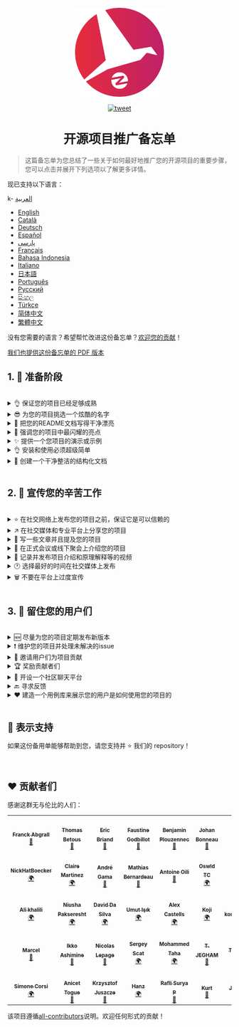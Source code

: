 <p align="center">
    <img alt="oss image" src="./imgs/zoss-logo.svg" height="200px" width="200px">
</p>

<p align="center">
  <a href="https://twitter.com/intent/tweet?text=How%20to%20promote%20your%20open-source%20projects%20@ZenikaOSS&url=https://github.com/zenika-open-source/open-source-promotion-cheat-sheet&hashtags=OpenSource,CheatSheet">
    <img alt="tweet" src="https://img.shields.io/twitter/url/https/twitter?label=%E5%88%86%E4%BA%AB%E5%88%B0twitter&style=social" target="_blank" />
  </a>
</p>

<h1 align="center">开源项目推广备忘单</h1>

> 这篇备忘单为您总结了一些关于如何最好地推广您的开源项目的重要步骤，您可以点击并展开下列选项以了解更多详情。

现已支持以下语言：

k- &lrm;[العربية](./README-ar.md)
- [English](./README.md)
- [Català](./README-ca.md)
- [Deutsch](./README-de.md)
- [Español](./README-es.md)
- [پارسی](./README-fa.md)
- [Français](./README-fr.md)
- [Bahasa Indonesia](./README-id.md)
- [Italiano](./README-it.md)
- [日本語](./README-jp.md)
- [Português](./README-pt.md)
- [Русский](./README-ru.md)
- [සිංහල](./README-si.md)
- [Türkçe](./README-tr.md)
- [简体中文](./README-zh-cn.md)
- [繁體中文](./README-zh-tw.md)

没有您需要的语言？希望帮忙改进这份备忘单？[欢迎您的贡献](./CONTRIBUTING.md)！

[我们也提供这份备忘单的 PDF 版本](./pdf/cheat-sheet.pdf)

## 1. 🎢 准备阶段

<br />

<details>
<summary>👌 保证您的项目已经足够成熟</summary>
<p>

> 您的项目必须足够稳定，并且拥有一些最低可行功能用以吸引用户们。

</p>
</details>

<details>
<summary>😎 为您的项目挑选一个炫酷的名字</summary>
<p>

> 挑选一个用户们能轻易记住的名字。

</p>
</details>

<details>
<summary>💅 把您的README文档写得干净漂亮</summary>
<p>

> 您的访客们的第一件事就是阅读您的 README 文档，所以您得确保它干净漂亮、易于阅读。[这些优秀的 README 文档可以为您提供参考](https://github.com/matiassingers/awesome-readme)。

</p>
</details>

<details>
<summary>💪 强调您的项目中最闪耀的亮点</summary>
<p>

> 找出您的项目的强大之处并确保您的访客们在第一时间了解到它们。

</p>
</details>

<details>
<summary>✨ 提供一个您项目的演示或示例</summary>
<p>

> 访客们通常希望迅速了解您的项目的目标，它的工作原理以及应该如何使用它。为您的项目提供一个演示或者示例可以很好地满足访客们的需求，比如说：
>
> - 利用 GIF 动画来展示您项目的工作原理
> - 提供一个在线演示的网页连接

</p>
</details>

<details>
<summary>👌 安装和使用必须超级简单</summary>
<p>

> 您的项目不够用户友好可能会造成访客们的流失。

</p>
</details>

<details>
<summary>📘 创建一个干净整洁的结构化文档</summary>
<p>

> 一个优秀的文档也许是最为重要的一步了。如果您的文档比较小的话，您可以直接将它包含在 README 文档里。否则的话，您或许应该将您的文档托管在一个独立的网站上面。一些开源项目比如 [vuepress](https://v1.vuepress.vuejs.org) 可以帮助您非常容易地创建干净整洁的文档。

 </p>
</details>

<br />

## 2. 📢 宣传您的辛苦工作

<br />

<details>
<summary>⭐ 在社交网络上发布您的项目之前，保证它是可以信赖的</summary>
<p>

> 许多访客会在考虑使用项目之前，先查看项目获得过得 star 数量。只需要一些 star 就能让您的项目比没有任何 star 的项目更加值得信赖，这就是为什么您应该在社交网络上公开宣布之前，请您认识的人支持您的项目。

</p>
</details>

<details>
<summary>↗️ 在社交媒体和专业平台上分享您的项目</summary>
<p>

> 向世界展示您无与伦比的作品！您可以在以下社交媒体和专业平台上发布：
>
> - [Twitter](https://twitter.com)
> - [Linkedin](https://www.linkedin.com/)
> - [Facebook](https://www.facebook.com/)
> - [Reddit](https://www.reddit.com/)
> - [Dev.to](https://dev.to/)
> - [Lobsters](https://lobste.rs/)
> - [Hacker News](https://news.ycombinator.com/)
> - [Product Hunt](https://www.producthunt.com/)
> - [Beta page](https://betapage.co/)
> - [Human Coders](https://news.humancoders.com/)

</p>
</details>

<details>
<summary>📃 写一些文章并且提及您的项目</summary>
<p>

> 为您的项目写一些关于您项目的文章。您可以在其中分享您使用到的技术栈、您项目的工作原理和您遇到过得问题等等。然后把这些文章发布在这些平台上：
>
> - [medium](https://medium.com/)
> - [dev.to](https://dev.to/)

</p>
</details>

<details>
<summary>🎤 在正式会议或线下聚会上介绍您的项目</summary>
<p>

> 在正式会议或线下聚会上介绍您的项目是提高知名度的好办法。

</p>
</details>

<details>
<summary>🎥 记录并发布项目介绍和原理解释等的视频</summary>
<p>

> 虽然录制视频并不轻松，但它也许是能让您的项目出名的最有效的办法。

</p>
</details>

<details>
<summary>🕐 选择最好的时间在社交媒体上发布</summary>
<p>

> 不要在假期或者周末发布您的项目。通常最适合在社交网络上发布的时间是一周里中间的那几天。

</p>
</details>

<details>
<summary>🗑 不要在平台上过度宣传</summary>
<p>

> 不要在相同的平台上发布两次。这将会被视为过度的宣传，并且有可能为您的项目招致负面宣传。

</p>
</details>

<br />

## 3. 🤝 留住您的用户们

<br />

<details>
<summary>🆕 尽量为您的项目定期发布新版本</summary>
<p>

> 维护并且改进您的项目，比如：新版本的发布和撰写变更记录。

</p>
</details>

<details>
<summary>❗ 维护您的项目并处理未解决的issue</summary>
<p>

> 别让 issue 一直处于未解决的状态并且对此毫无回应。对那些花费自己时间提交 issue 的用户们好一点。 😉

</p>
</details>

<details>
<summary>🙏 邀请用户们为项目贡献</summary>
<p>

> 一个健康的项目通常拥有一个社区和许多贡献者们。在一些 issue 上标注`contribution welcome`标签或者`good first issue`标签来让您的用户们知道您需要帮助。[关于 github 标签](https://help.github.com/en/articles/about-labels)。

</p>
</details>

<details>
<summary>🏆 奖励贡献者们</summary>
<p>

> 为那些帮助过您的人们鼓掌喝彩! 一些开源项目像是[gatsby](https://github.com/gatsbyjs/gatsby)会奖励贡献者们一些小礼物。如果您负担不起，也可以在 twitter 或者其它平台上发布一封关于项目贡献的公开感谢信，并且提及那些贡献者们（[公开感谢信的示例](https://twitter.com/FranckAbgrall/status/1139470547492978688)）。在您的 README 文档里开设一个`贡献者`栏，以此公开地感谢贡献者们。或者您也可以在项目文档或网站上展示您的贡献者们。以下是一些示例：
>
> - [vuepress （在 README 中的贡献者栏）](https://github.com/vuejs/vuepress#code-contributors)
> - [Rythm.js （在展示页面上随机显示贡献者）](https://okazari.github.io/Rythm.js/)

</p>
</details>

<details>
<summary>💬 开设一个社区聊天平台</summary>
<p>

> Github 的 issue 并不总是和您的用户沟通最好的地方。如果有需要的话，您可以使用一些聊天平台来和他们讨论：
>
> - [Discord](https://discord.com)
> - [Slack](https://slack.com)
> - [Gitter](https://gitter.im/)

</p>
</details>

<details>
<summary>🔙 寻求反馈</summary>
<p>

> 用户反馈是改进您项目的最佳方法，他们也许有着能使您的项目变得更好的想法和主意。

</p>
</details>

<details>
<summary>❤️ 建造一个用例库来展示您的用户是如何使用您的项目的</summary>
<p>

> 如果访问者们能够见到具体的用例和成功案例的话，他们会更加信任您的项目，比如 [the vuepress gallery](https://vuepress.gallery/)。

</p>
</details>

<br />

## 🙏 表示支持

如果这份备用单能够帮助到您，请您支持并 ⭐️ 我们的 repository！

<br />

## ❤️ 贡献者们

感谢这群无与伦比的人们：

<!-- ALL-CONTRIBUTORS-LIST:START - Do not remove or modify this section -->
<!-- prettier-ignore-start -->
<!-- markdownlint-disable -->
<table>
  <tr>
    <td align="center"><a href="https://www.franck-abgrall.me/"><img src="https://avatars3.githubusercontent.com/u/9840435?v=4?s=100" width="100px;" alt=""/><br /><sub><b>Franck Abgrall</b></sub></a><br /><a href="https://github.com/zenika-open-source/promote-open-source-project/commits?author=kefranabg" title="Documentation">📖</a></td>
    <td align="center"><a href="https://github.com/tbetous"><img src="https://avatars3.githubusercontent.com/u/4435536?v=4?s=100" width="100px;" alt=""/><br /><sub><b>Thomas Betous</b></sub></a><br /><a href="https://github.com/zenika-open-source/promote-open-source-project/commits?author=tbetous" title="Documentation">📖</a></td>
    <td align="center"><a href="https://github.com/ebriand"><img src="https://avatars1.githubusercontent.com/u/1011902?v=4?s=100" width="100px;" alt=""/><br /><sub><b>Eric Briand</b></sub></a><br /><a href="https://github.com/zenika-open-source/promote-open-source-project/commits?author=ebriand" title="Documentation">📖</a></td>
    <td align="center"><a href="https://github.com/FaustineG"><img src="https://avatars.githubusercontent.com/u/27639429?v=4?s=100" width="100px;" alt=""/><br /><sub><b>Faustine Godbillot</b></sub></a><br /><a href="https://github.com/zenika-open-source/promote-open-source-project/commits?author=FaustineG" title="Documentation">📖</a></td>
    <td align="center"><a href="https://myvirtualstorybook.com/"><img src="https://avatars1.githubusercontent.com/u/5747538?v=4?s=100" width="100px;" alt=""/><br /><sub><b>Benjamin Plouzennec</b></sub></a><br /><a href="https://github.com/zenika-open-source/promote-open-source-project/commits?author=Okazari" title="Documentation">📖</a></td>
    <td align="center"><a href="https://github.com/Zenigata"><img src="https://avatars1.githubusercontent.com/u/1022393?v=4?s=100" width="100px;" alt=""/><br /><sub><b>Johan Bonneau</b></sub></a><br /><a href="https://github.com/zenika-open-source/promote-open-source-project/commits?author=Zenigata" title="Documentation">📖</a></td>
    <td align="center"><a href="https://github.com/bpetetot"><img src="https://avatars3.githubusercontent.com/u/516360?v=4?s=100" width="100px;" alt=""/><br /><sub><b>Benjamin Petetot</b></sub></a><br /><a href="https://github.com/zenika-open-source/promote-open-source-project/commits?author=bpetetot" title="Documentation">📖</a></td>
  </tr>
  <tr>
    <td align="center"><a href="https://nick-hat-boecker.de"><img src="https://avatars0.githubusercontent.com/u/8366071?v=4?s=100" width="100px;" alt=""/><br /><sub><b>NickHatBoecker</b></sub></a><br /><a href="#translation-NickHatBoecker" title="Translation">🌍</a></td>
    <td align="center"><a href="https://github.com/Claire"><img src="https://avatars2.githubusercontent.com/u/5114096?v=4?s=100" width="100px;" alt=""/><br /><sub><b>Claire Martinez</b></sub></a><br /><a href="#translation-claire" title="Translation">🌍</a></td>
    <td align="center"><a href="https://hazeforum.com/"><img src="https://avatars2.githubusercontent.com/u/31011359?v=4?s=100" width="100px;" alt=""/><br /><sub><b>André Gama</b></sub></a><br /><a href="https://github.com/zenika-open-source/promote-open-source-project/commits?author=andregamma" title="Documentation">📖</a></td>
    <td align="center"><a href="https://github.com/mbernardeau"><img src="https://avatars0.githubusercontent.com/u/7049049?v=4?s=100" width="100px;" alt=""/><br /><sub><b>Mathias Bernardeau</b></sub></a><br /><a href="https://github.com/zenika-open-source/promote-open-source-project/commits?author=mbernardeau" title="Documentation">📖</a></td>
    <td align="center"><a href="https://github.com/Antoineoili"><img src="https://avatars1.githubusercontent.com/u/50737365?v=4?s=100" width="100px;" alt=""/><br /><sub><b>Antoine Oili</b></sub></a><br /><a href="https://github.com/zenika-open-source/promote-open-source-project/commits?author=Antoineoili" title="Documentation">📖</a></td>
    <td align="center"><a href="https://twitter.com/dev_oswld"><img src="https://avatars1.githubusercontent.com/u/40254158?v=4?s=100" width="100px;" alt=""/><br /><sub><b>Oswld TC</b></sub></a><br /><a href="#translation-dev-oswld" title="Translation">🌍</a></td>
    <td align="center"><a href="https://yizhiyue.me"><img src="https://avatars3.githubusercontent.com/u/8545277?v=4?s=100" width="100px;" alt=""/><br /><sub><b>Zhiyue Yi</b></sub></a><br /><a href="#translation-ZhiyueYi" title="Translation">🌍</a></td>
  </tr>
  <tr>
    <td align="center"><a href="https://github.com/aliruss"><img src="https://avatars3.githubusercontent.com/u/32896351?v=4?s=100" width="100px;" alt=""/><br /><sub><b>Ali khalili</b></sub></a><br /><a href="#translation-aliruss" title="Translation">🌍</a></td>
    <td align="center"><a href="https://pakseresht.eu/"><img src="https://avatars3.githubusercontent.com/u/9018054?v=4?s=100" width="100px;" alt=""/><br /><sub><b>Niusha Pakseresht</b></sub></a><br /><a href="#translation-niusha-paks" title="Translation">🌍</a></td>
    <td align="center"><a href="https://github.com/david-dasilva"><img src="https://avatars1.githubusercontent.com/u/372391?v=4?s=100" width="100px;" alt=""/><br /><sub><b>David Da Silva</b></sub></a><br /><a href="#translation-david-dasilva" title="Translation">🌍</a></td>
    <td align="center"><a href="http://umuts.info"><img src="https://avatars2.githubusercontent.com/u/3245166?v=4?s=100" width="100px;" alt=""/><br /><sub><b>Umut Işık</b></sub></a><br /><a href="#translation-umutphp" title="Translation">🌍</a></td>
    <td align="center"><a href="https://github.com/alextremp"><img src="https://avatars0.githubusercontent.com/u/20399660?v=4?s=100" width="100px;" alt=""/><br /><sub><b>Alex Castells</b></sub></a><br /><a href="#translation-alextremp" title="Translation">🌍</a></td>
    <td align="center"><a href="https://kojikoji.ga"><img src="https://avatars0.githubusercontent.com/u/474225?v=4?s=100" width="100px;" alt=""/><br /><sub><b>Koji</b></sub></a><br /><a href="#translation-koji" title="Translation">🌍</a></td>
    <td align="center"><a href="https://github.com/MasterBrian99"><img src="https://avatars0.githubusercontent.com/u/37585474?v=4?s=100" width="100px;" alt=""/><br /><sub><b>pasindu p konghawaththa</b></sub></a><br /><a href="#translation-MasterBrian99" title="Translation">🌍</a></td>
  </tr>
  <tr>
    <td align="center"><a href="http://adsoleware.com/"><img src="https://avatars.githubusercontent.com/u/40896559?v=4?s=100" width="100px;" alt=""/><br /><sub><b>Marcel</b></sub></a><br /><a href="https://github.com/zenika-open-source/promote-open-source-project/commits?author=hackthedev" title="Documentation">📖</a></td>
    <td align="center"><a href="https://bandism.net/"><img src="https://avatars.githubusercontent.com/u/22633385?v=4?s=100" width="100px;" alt=""/><br /><sub><b>Ikko Ashimine</b></sub></a><br /><a href="https://github.com/zenika-open-source/promote-open-source-project/commits?author=eltociear" title="Documentation">📖</a></td>
    <td align="center"><a href="https://github.com/nlepage"><img src="https://avatars.githubusercontent.com/u/19571875?v=4?s=100" width="100px;" alt=""/><br /><sub><b>Nicolas Lepage</b></sub></a><br /><a href="#maintenance-nlepage" title="Maintenance">🚧</a></td>
    <td align="center"><a href="https://github.com/sergey-scat"><img src="https://avatars.githubusercontent.com/u/31442538?v=4?s=100" width="100px;" alt=""/><br /><sub><b>Sergey Scat</b></sub></a><br /><a href="#translation-sergey-scat" title="Translation">🌍</a></td>
    <td align="center"><a href="https://github.com/JustE3saR"><img src="https://avatars.githubusercontent.com/u/62352949?v=4?s=100" width="100px;" alt=""/><br /><sub><b>Mohammed Taha</b></sub></a><br /><a href="#translation-JustE3saR" title="Translation">🌍</a></td>
    <td align="center"><a href="https://github.com/Tazminia"><img src="https://avatars.githubusercontent.com/u/41241424?v=4?s=100" width="100px;" alt=""/><br /><sub><b>T. JEGHAM</b></sub></a><br /><a href="https://github.com/zenika-open-source/promote-open-source-project/pulls?q=is%3Apr+reviewed-by%3ATazminia" title="Reviewed Pull Requests">👀</a></td>
    <td align="center"><a href="https://github.com/Tarektouati"><img src="https://avatars.githubusercontent.com/u/19335073?v=4?s=100" width="100px;" alt=""/><br /><sub><b>Tarek Touati</b></sub></a><br /><a href="https://github.com/zenika-open-source/promote-open-source-project/pulls?q=is%3Apr+reviewed-by%3ATarektouati" title="Reviewed Pull Requests">👀</a></td>
  </tr>
  <tr>
    <td align="center"><a href="https://github.com/simonecorsi"><img src="https://avatars.githubusercontent.com/u/5617452?v=4?s=100" width="100px;" alt=""/><br /><sub><b>Simone Corsi</b></sub></a><br /><a href="#translation-simonecorsi" title="Translation">🌍</a></td>
    <td align="center"><a href="https://github.com/atogue"><img src="https://avatars.githubusercontent.com/u/5642182?v=4?s=100" width="100px;" alt=""/><br /><sub><b>Anicet Togue</b></sub></a><br /><a href="https://github.com/zenika-open-source/promote-open-source-project/pulls?q=is%3Apr+reviewed-by%3Aatogue" title="Reviewed Pull Requests">👀</a></td>
    <td align="center"><a href="https://www.linkedin.com/in/krzysztof-juszcze-01b395118/"><img src="https://avatars.githubusercontent.com/u/17763895?v=4?s=100" width="100px;" alt=""/><br /><sub><b>Krzysztof Juszcze</b></sub></a><br /><a href="https://github.com/zenika-open-source/promote-open-source-project/commits?author=Gerappa92" title="Documentation">📖</a></td>
    <td align="center"><a href="https://godot.id/"><img src="https://avatars.githubusercontent.com/u/40712686?v=4?s=100" width="100px;" alt=""/><br /><sub><b>Hanz</b></sub></a><br /><a href="#translation-HanzCEO" title="Translation">🌍</a></td>
    <td align="center"><a href="https://github.com/RSurya99"><img src="https://avatars.githubusercontent.com/u/73375663?v=4?s=100" width="100px;" alt=""/><br /><sub><b>Rafli Surya P</b></sub></a><br /><a href="https://github.com/zenika-open-source/promote-open-source-project/commits?author=RSurya99" title="Documentation">📖</a></td>
    <td align="center"><a href="https://github.com/kurt-liao"><img src="https://avatars.githubusercontent.com/u/32745146?v=4?s=100" width="100px;" alt=""/><br /><sub><b>Kurt</b></sub></a><br /><a href="https://github.com/zenika-open-source/promote-open-source-project/commits?author=kurt-liao" title="Documentation">📖</a></td>
    <td align="center"><a href="https://youtube.com/channel/UCp7-e58oTMBArfCeiSooISA"><img src="https://avatars.githubusercontent.com/u/88363421?v=4?s=100" width="100px;" alt=""/><br /><sub><b>JumperBot_</b></sub></a><br /><a href="https://github.com/zenika-open-source/promote-open-source-project/commits?author=JumperBot" title="Documentation">📖</a></td>
  </tr>
</table>

<!-- markdownlint-restore -->
<!-- prettier-ignore-end -->

<!-- ALL-CONTRIBUTORS-LIST:END -->

该项目遵循[all-contributors](https://github.com/all-contributors/all-contributors)说明。欢迎任何形式的贡献！

